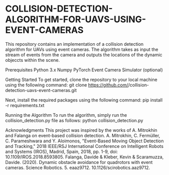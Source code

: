 # COLLISION-DETECTION-ALGORITHM-FOR-UAVS-USING-EVENT-CAMERAS

This repository contains an implementation of a collision detection algorithm for UAVs using event cameras. The algorithm takes as input the stream of events from the camera and outputs the locations of the dynamic objeccts within the scene.

Prerequisites
Python 3.x
Numpy
PyTorch
Event Camera Simulator (optional)

Getting Started
To get started, clone the repository to your local machine using the following command:
git clone https://github.com/<username>/collision-detection-uavs-event-cameras.git


Next, install the required packages using the following command:
pip install -r requirements.txt

Running the Algorithm
To run the algorithm, simply run the collision_detection.py file as follows:
python collision_detection.py

Acknowledgments
This project was inspired by the works of A. Mitrokhin and Falanga on event-based collision detection.
A. Mitrokhin, C. Fermüller, C. Parameshwara and Y. Aloimonos, "Event-Based Moving Object Detection and Tracking," 2018 IEEE/RSJ International Conference on Intelligent Robots and Systems (IROS), Madrid, Spain, 2018, pp. 1-9, doi: 10.1109/IROS.2018.8593805.
Falanga, Davide & Kleber, Kevin & Scaramuzza, Davide. (2020). Dynamic obstacle avoidance for quadrotors with event cameras. Science Robotics. 5. eaaz9712. 10.1126/scirobotics.aaz9712. 
